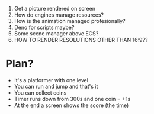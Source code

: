 1. Get a picture rendered on screen
2. How do engines manage resources?
3. How is the animation managed profesionally?
4. Deno for scripts maybe?
5. Some scene manager above ECS?
6. HOW TO RENDER RESOLUTIONS OTHER THAN 16:9??

# Plan?
- It's a platformer with one level
- You can run and jump and that's it
- You can collect coins
- Timer runs down from 300s and one coin = +1s
- At the end a screen shows the score (the time)
